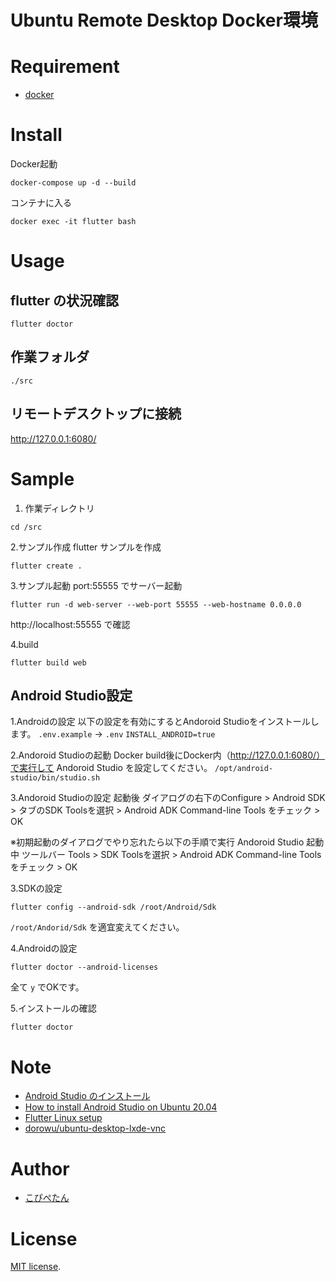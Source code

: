 # Ubuntu Remote Desktop Docker環境

# Requirement
* [docker](https://www.docker.com/)

# Install
Docker起動
```
docker-compose up -d --build
```

コンテナに入る
```
docker exec -it flutter bash
```

# Usage

## flutter の状況確認
`flutter doctor`


## 作業フォルダ
`./src`

## リモートデスクトップに接続
http://127.0.0.1:6080/

# Sample
1. 作業ディレクトリ
```
cd /src
````

2.サンプル作成
flutter サンプルを作成
```
flutter create .
```

3.サンプル起動
port:55555 でサーバー起動
```
flutter run -d web-server --web-port 55555 --web-hostname 0.0.0.0
```
http://localhost:55555 で確認

4.build
```
flutter build web
```

## Android Studio設定

1.Androidの設定
以下の設定を有効にするとAndoroid Studioをインストールします。
`.env.example` → `.env`
`INSTALL_ANDROID=true`

2.Andoroid Studioの起動
Docker build後にDocker内（http://127.0.0.1:6080/）で実行して Andoroid Studio を設定してください。
`/opt/android-studio/bin/studio.sh`

3.Andoroid Studioの設定
起動後
ダイアログの右下のConfigure > Android SDK > タブのSDK Toolsを選択 > Android ADK Command-line Tools をチェック > OK

※初期起動のダイアログでやり忘れたら以下の手順で実行
Andoroid Studio 起動中
ツールバー Tools > SDK Toolsを選択 > Android ADK Command-line Tools をチェック > OK

3.SDKの設定
```
flutter config --android-sdk /root/Android/Sdk
```

`/root/Andorid/Sdk` を適宜変えてください。

4.Androidの設定
```
flutter doctor --android-licenses
```

全て `y` でOKです。

5.インストールの確認
```
flutter doctor
```

# Note
* [Android Studio のインストール](https://developer.android.com/studio/install?hl=ja)
* [How to install Android Studio on Ubuntu 20.04](https://vitux.com/how-to-install-android-studio-on-ubuntu-20-04/)
* [Flutter Linux setup](https://flutter.dev/docs/get-started/install/linux#linux-setup)
* [dorowu/ubuntu-desktop-lxde-vnc](https://hub.docker.com/r/dorowu/ubuntu-desktop-lxde-vnc/) 

# Author
* [こぴぺたん](https://twitter.com/c_a_p_engineer)

# License
[MIT license](https://en.wikipedia.org/wiki/MIT_License).
